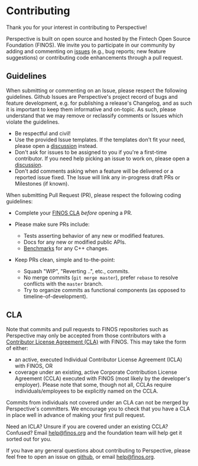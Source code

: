 # Contributing

Thank you for your interest in contributing to Perspective!

Perspective is built on open source and hosted by the Fintech Open Source
Foundation (FINOS). We invite you to participate in our community by adding and
commenting on [issues](https://github.com/finos/perspective/issues) (e.g., bug
reports; new feature suggestions) or contributing code enhancements through a
pull request.

## Guidelines

When submitting or commenting on an Issue, please respect the following
guidelines. Github Issues are Perspective's project record of bugs and feature
development, e.g. for publishing a release's Changelog, and as such it is
important to keep them informative and on-topic. As such, please understand that
we may remove or reclassify comments or Issues which violate the guidelines.

-   Be respectful and civil!
-   Use the provided Issue templates. If the templates don't fit your need,
    please open a [discussion](https://github.com/finos/perspective/discussions)
    instead.
-   Don't ask for issues to be assigned to you if you're a first-time
    contributor. If you need help picking an issue to work on, please open a
    [discussion](https://github.com/finos/perspective/discussions).
-   Don't add comments asking when a feature will be delivered or a reported
    issue fixed. The Issue will link any in-progress draft PRs or Milestones (if
    known).

When submitting Pull Request (PR), please respect the following coding
guidelines:

-   Complete your
    [FINOS CLA](https://finosfoundation.atlassian.net/wiki/spaces/FINOS/pages/75530375/Contribution+Compliance+Requirements#ContributionComplianceRequirements-ContributorLicenseAgreement)
    _before_ opening a PR.
-   Please make sure PRs include:

    -   Tests asserting behavior of any new or modified features.
    -   Docs for any new or modified public APIs.
    -   [Benchmarks](https://perspective.finos.org/docs/development/#benchmark)
        for any C++ changes.

-   Keep PRs clean, simple and to-the-point:
    -   Squash "WIP", "Reverting ..", etc., commits.
    -   No merge commits (`git merge master`), prefer `rebase` to resolve
        conflicts with the `master` branch.
    -   Try to organize commits as functional components (as opposed to
        timeline-of-development).

## CLA

Note that commits and pull requests to FINOS repositories such as Perspective
may only be accepted from those contributors with a
[Contributor License Agreement (CLA)](https://finosfoundation.atlassian.net/wiki/spaces/FINOS/pages/75530375/Contribution+Compliance+Requirements#ContributionComplianceRequirements-ContributorLicenseAgreement)
with FINOS. This may take the form of either:

-   an active, executed Individual Contributor License Agreement (ICLA) with
    FINOS, OR
-   coverage under an existing, active Corporate Contribution License Agreement
    (CCLA) executed with FINOS (most likely by the developer's employer). Please
    note that some, though not all, CCLAs require individuals/employees to be
    explicitly named on the CCLA.

Commits from individuals not covered under an CLA can not be merged by
Perspective's committers. We encourage you to check that you have a CLA in place
well in advance of making your first pull request.

Need an ICLA? Unsure if you are covered under an existing CCLA? Confused? Email
[help@finos.org](mailto:help@finos.org) and the foundation team will help get it
sorted out for you.

If you have any general questions about contributing to Perspective, please feel
free to open an issue on
[github](https://github.com/finos/perspective/issues/new), or email
[help@finos.org](mailto:finos.org).
